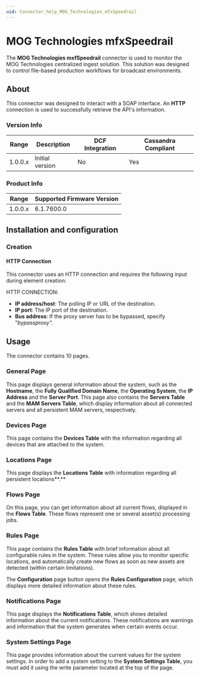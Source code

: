 ```yaml
---
uid: Connector_help_MOG_Technologies_mfxSpeedrail
---
```


# MOG Technologies mfxSpeedrail

The **MOG Technologies mxfSpeedrail** connector is used to monitor the MOG Technologies centralized ingest solution. This solution was designed to control file-based production workflows for broadcast environments.

## About

This connector was designed to interact with a SOAP interface. An **HTTP** connection is used to successfully retrieve the API's information.

### Version Info

| **Range** | **Description** | **DCF Integration** | **Cassandra Compliant** |
|------------------|-----------------|---------------------|-------------------------|
| 1.0.0.x          | Initial version | No                  | Yes                     |

### Product Info

| Range | Supported Firmware Version |
|------------------|-----------------------------|
| 1.0.0.x          | 6.1.7600.0                  |

## Installation and configuration

### Creation

#### HTTP Connection

This connector uses an HTTP connection and requires the following input during element creation:

HTTP CONNECTION:

- **IP address/host**: The polling IP or URL of the destination.
- **IP port**: The IP port of the destination.
- **Bus address**: If the proxy server has to be bypassed, specify "*bypassproxy".*

## Usage

The connector contains 10 pages.

### General Page

This page displays general information about the system, such as the **Hostname**, the **Fully Qualified Domain Name**, the **Operating System**, the **IP Address** and the **Server Port**. This page also contains the **Servers Table** and the **MAM Servers Table**, which display information about all connected servers and all persistent MAM servers, respectively.

### Devices Page

This page contains the **Devices Table** with the information regarding all devices that are attached to the system.

### Locations Page

This page displays the **Locations Table** with information regarding all persistent locations**.**

### Flows Page

On this page, you can get information about all current flows, displayed in the **Flows Table**. These flows represent one or several asset(s) processing jobs.

### Rules Page

This page contains the **Rules Table** with brief information about all configurable rules in the system. These rules allow you to monitor specific locations, and automatically create new flows as soon as new assets are detected (within certain limitations).

The **Configuration** page button opens the **Rules Configuration** page, which displays more detailed information about these rules.

### Notifications Page

This page displays the **Notifications Table**, which shows detailed information about the current notifications. These notifications are warnings and information that the system generates when certain events occur.

### System Settings Page

This page provides information about the current values for the system settings. In order to add a system setting to the **System Settings Table**, you must add it using the write parameter located at the top of the page.

